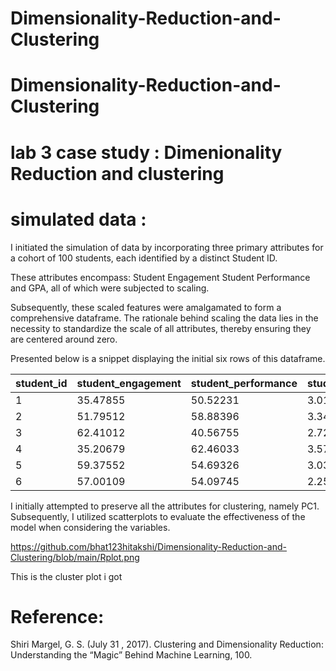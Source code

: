 # Dimensionality-Reduction-and-Clustering
# Dimensionality-Reduction-and-Clustering
# lab 3 case study : Dimenionality Reduction and clustering 
# simulated data :
I initiated the simulation of data by incorporating three primary attributes for a cohort of 100 students, each identified by a distinct Student ID.

These attributes encompass:
Student Engagement
Student Performance
and GPA, all of which were subjected to scaling.

Subsequently, these scaled features were amalgamated to form a comprehensive dataframe. 
 The rationale behind scaling the data lies in the necessity to standardize the scale of all attributes, thereby ensuring they are centered around zero. 

Presented below is a snippet displaying the initial six rows of this dataframe.

| student_id | student_engagement | student_performance | student_gpa | cluster |
|------------|--------------------|---------------------|-------------|---------|
| 1          | 35.47855           | 50.52231            | 3.013657    | 2       |
| 2          | 51.79512           | 58.88396            | 3.348817    | 1       |
| 3          | 62.41012           | 40.56755            | 2.728112    | 3       |
| 4          | 35.20679           | 62.46033            | 3.576468    | 2       |
| 5          | 59.37552           | 54.69326            | 3.031107    | 3       |
| 6          | 57.00109           | 54.09745            | 2.251470    | 3       |

I initially attempted to preserve all the attributes for clustering, namely PC1. Subsequently, I utilized scatterplots to evaluate the effectiveness of the model when considering the variables.

https://github.com/bhat123hitakshi/Dimensionality-Reduction-and-Clustering/blob/main/Rplot.png

This is the cluster plot i got 

# Reference:
Shiri Margel, G. S. (July 31 , 2017). Clustering and Dimensionality Reduction: Understanding the “Magic” Behind Machine Learning, 100.



